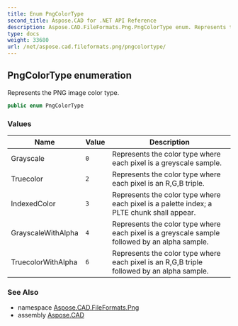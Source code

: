 ```yaml
---
title: Enum PngColorType
second_title: Aspose.CAD for .NET API Reference
description: Aspose.CAD.FileFormats.Png.PngColorType enum. Represents the PNG image color type
type: docs
weight: 33680
url: /net/aspose.cad.fileformats.png/pngcolortype/
---
```

## PngColorType enumeration

Represents the PNG image color type.

```csharp
public enum PngColorType
```

### Values

| Name | Value | Description |
| --- | --- | --- |
| Grayscale | `0` | Represents the color type where each pixel is a greyscale sample. |
| Truecolor | `2` | Represents the color type where each pixel is an R,G,B triple. |
| IndexedColor | `3` | Represents the color type where each pixel is a palette index; a PLTE chunk shall appear. |
| GrayscaleWithAlpha | `4` | Represents the color type where each pixel is a greyscale sample followed by an alpha sample. |
| TruecolorWithAlpha | `6` | Represents the color type where each pixel is an R,G,B triple followed by an alpha sample. |

### See Also

* namespace [Aspose.CAD.FileFormats.Png](../../aspose.cad.fileformats.png/)
* assembly [Aspose.CAD](../../)


